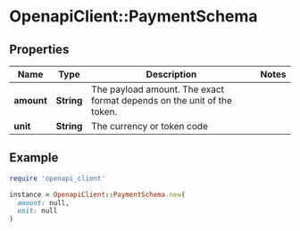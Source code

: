 # OpenapiClient::PaymentSchema

## Properties

| Name | Type | Description | Notes |
| ---- | ---- | ----------- | ----- |
| **amount** | **String** | The payload amount. The exact format depends on the unit of the token. |  |
| **unit** | **String** | The currency or token code |  |

## Example

```ruby
require 'openapi_client'

instance = OpenapiClient::PaymentSchema.new(
  amount: null,
  unit: null
)
```

